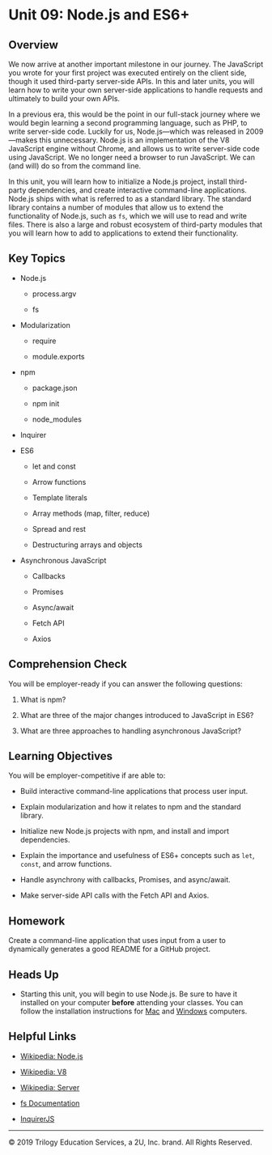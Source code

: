 # Unit 09: Node.js and ES6+

## Overview

We now arrive at another important milestone in our journey. The JavaScript you wrote for your first project was executed entirely on the client side, though it used third-party server-side APIs. In this and later units, you will learn how to write your own server-side applications to handle requests and ultimately to build your own APIs.

In a previous era, this would be the point in our full-stack journey where we would begin learning a second programming language, such as PHP, to write server-side code. Luckily for us, Node.js—which was released in 2009—makes this unnecessary. Node.js is an implementation of the V8 JavaScript engine without Chrome, and allows us to write server-side code using JavaScript. We no longer need a browser to run JavaScript. We can (and will) do so from the command line.

In this unit, you will learn how to initialize a Node.js project, install third-party dependencies, and create interactive command-line applications. Node.js ships with what is referred to as a standard library. The standard library contains a number of modules that allow us to extend the functionality of Node.js, such as `fs`, which we will use to read and write files. There is also a large and robust ecosystem of third-party modules that you will learn how to add to applications to extend their functionality.

## Key Topics

* Node.js

    * process.argv

    * fs

* Modularization

    * require

    * module.exports

* npm

    * package.json

    * npm init

    * node_modules

* Inquirer

* ES6

    * let and const

    * Arrow functions

    * Template literals

    * Array methods (map, filter, reduce)

    * Spread and rest

    * Destructuring arrays and objects

* Asynchronous JavaScript

    * Callbacks

    * Promises

    * Async/await

    * Fetch API

    * Axios
 

## Comprehension Check

You will be employer-ready if you can answer the following questions:

1. What is npm?

2. What are three of the major changes introduced to JavaScript in ES6?

3. What are three approaches to handling asynchronous JavaScript?


## Learning Objectives

You will be employer-competitive if are able to: 

* Build interactive command-line applications that process user input.

* Explain modularization and how it relates to npm and the standard library.

* Initialize new Node.js projects with npm, and install and import dependencies.

* Explain the importance and usefulness of ES6+ concepts such as `let`, `const`, and arrow functions.

* Handle asynchrony with callbacks, Promises, and async/await.

* Make server-side API calls with the Fetch API and Axios.


## Homework

Create a command-line application that uses input from a user to dynamically generates a good README for a GitHub project.


## Heads Up

* Starting this unit, you will begin to use Node.js. Be sure to have it installed on your computer **before** attending your classes. You can follow the installation instructions for [Mac](./04-Important/nodejs-install-mac.md) and [Windows](./04-Important/nodejs-install-win.md) computers.  

## Helpful Links

* [Wikipedia: Node.js](https://en.wikipedia.org/wiki/Node.js)

* [Wikipedia: V8](https://en.wikipedia.org/wiki/Chrome_V8)

* [Wikipedia: Server](https://en.wikipedia.org/wiki/Server_(computing))

* [fs Documentation](https://node.readthedocs.io/en/latest/api/fs/)

* [InquirerJS](https://www.npmjs.com/package/inquirer/v/0.2.3)

- - -
© 2019 Trilogy Education Services, a 2U, Inc. brand. All Rights Reserved.
